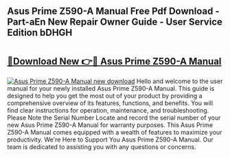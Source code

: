 ## Asus Prime Z590-A Manual Free Pdf Download - Part-aEn New Repair Owner Guide - User Service Edition bDHGH

# <h2><a href="http://bc22990.oget.top/?id=Asus+Prime+Z590-A+Manual">🔗Download New 👉🔴 Asus Prime Z590-A Manual</a></h2>

[![Asus Prime Z590-A Manual new download](https://i.imgur.com/5g1atiW.png)](http://bc22990.oget.top/?id=Asus+Prime+Z590-A+Manual)
Hello and welcome to the user manual for your newly installed Asus Prime Z590-A Manual. This guide is designed to help you get the most out of your product by providing a comprehensive overview of its features, functions, and benefits. You will find clear instructions for operation, maintenance, and troubleshooting. Please Note the Serial Number Locate and record the serial number of your new Asus Prime Z590-A Manual for warranty purposes. This Asus Prime Z590-A Manual comes equipped with a wealth of features to maximize your productivity. We're Here to Support You Asus Prime Z590-A Manual. Our team is dedicated to assisting you with any questions or concerns.
